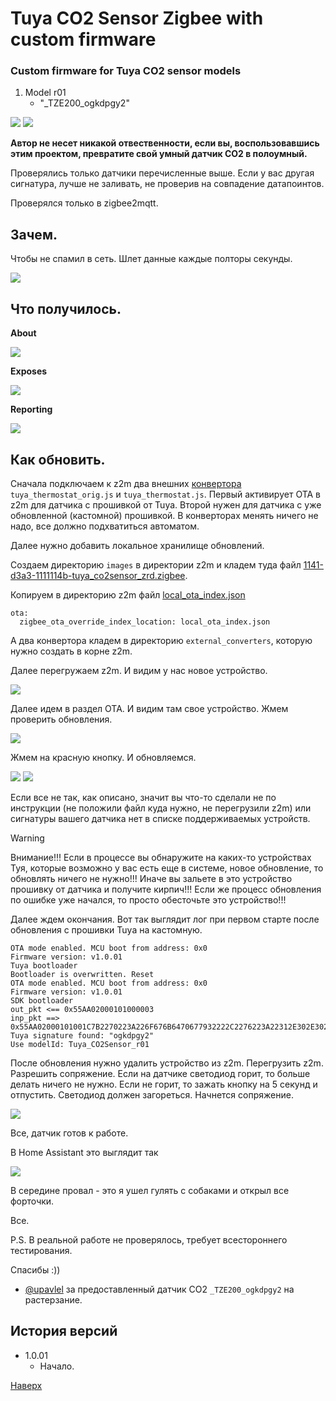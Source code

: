 # <a id="Top">Tuya CO2 Sensor Zigbee with custom firmware</a>

### Custom firmware for Tuya CO2 sensor models

1. Model r01
	- "_TZE200_ogkdpgy2"

<img src="https://raw.githubusercontent.com/slacky1965/tuya_co2sensor_zrd/refs/heads/main/doc/images/sensor.jpg"/>

<img src="https://raw.githubusercontent.com/slacky1965/tuya_co2sensor_zrd/refs/heads/main/doc/images/board.jpg"/>

**Автор не несет никакой отвественности, если вы, воспользовавшись этим проектом, превратите свой умный датчик CO2 в полоумный.**

Проверялись только датчики перечисленные выше. Если у вас другая сигнатура, лучше не заливать, не проверив на совпадение датапоинтов.

Проверялся только в zigbee2mqtt.

## Зачем. 

Чтобы не спамил в сеть. Шлет данные каждые полторы секунды.

<img src="https://raw.githubusercontent.com/slacky1965/tuya_co2sensor_zrd/refs/heads/main/doc/images/spam.jpg"/>

## Что получилось. 

**About**

<img src="https://raw.githubusercontent.com/slacky1965/tuya_co2sensor_zrd/refs/heads/main/doc/images/about.jpg"/>

**Exposes**

<img src="https://raw.githubusercontent.com/slacky1965/tuya_co2sensor_zrd/refs/heads/main/doc/images/exposes.jpg"/>

**Reporting**

<img src="https://raw.githubusercontent.com/slacky1965/tuya_co2sensor_zrd/refs/heads/main/doc/images/reporting.jpg"/>


## Как обновить.

Сначала подключаем к z2m два внешних [конвертора](https://github.com/slacky1965/tuya_co2sensor_zrd/tree/main/zigbee2mqtt/convertors) `tuya_thermostat_orig.js` и `tuya_thermostat.js`. Первый активирует OTA в z2m для датчика с прошивкой от Tuya. Второй нужен для датчика с уже обновленной (кастомной) прошивкой. В конверторах менять ничего не надо, все должно подхватиться автоматом.

Далее нужно добавить локальное хранилище обновлений. 

Создаем директорию `images` в директории z2m и кладем туда файл [1141-d3a3-1111114b-tuya_co2sensor_zrd.zigbee](https://github.com/slacky1965/tuya_co2sensor_zrd/raw/refs/heads/main/bin/1141-d3a3-1111114b-tuya_co2sensor_zrd.zigbee).

Копируем в директорию z2m файл [local_ota_index.json](https://github.com/slacky1965/tuya_co2sensor_zrd/blob/main/zigbee2mqtt/local_ota_index.json)

```
ota:
  zigbee_ota_override_index_location: local_ota_index.json
```

А два конвертора кладем в директорию `external_converters`, которую нужно создать в корне z2m.

Далее перегружаем z2m. И видим у нас новое устройство.

<img src="https://raw.githubusercontent.com/slacky1965/tuya_co2sensor_zrd/refs/heads/main/doc/images/tuya_ready.jpg"/>

Далее идем в раздел OTA. И видим там свое устройство. Жмем проверить обновления.
	
<img src="https://raw.githubusercontent.com/slacky1965/tuya_co2sensor_zrd/refs/heads/main/doc/images/check_update.jpg"/>

Жмем на красную кнопку. И обновляемся.

<img src="https://raw.githubusercontent.com/slacky1965/tuya_co2sensor_zrd/refs/heads/main/doc/images/update_1.jpg"/>

<img src="https://raw.githubusercontent.com/slacky1965/tuya_co2sensor_zrd/refs/heads/main/doc/images/update_2.jpg"/>

Если все не так, как описано, значит вы что-то сделали не по инструкции (не положили файл куда нужно, не перегрузили z2m) или сигнатуры вашего датчика нет в списке поддерживаемых устройств.

> [!WARNING]
> Внимание!!! Если в процессе вы обнаружите на каких-то устройствах Туя, которые возможно у вас есть еще в системе, новое обновление, то обновлять ничего не нужно!!! Иначе вы зальете в это устройство прошивку от датчика и получите кирпич!!! Если же процесс обновления по ошибке уже начался, то просто обесточьте это устройство!!!

Далее ждем окончания. Вот так выглядит лог при первом старте после обновления с прошивки Tuya на кастомную.

```
OTA mode enabled. MCU boot from address: 0x0
Firmware version: v1.0.01
Tuya bootloader
Bootloader is overwritten. Reset
OTA mode enabled. MCU boot from address: 0x0
Firmware version: v1.0.01
SDK bootloader
out_pkt <== 0x55AA02000101000003
inp_pkt ==> 0x55AA02000101001C7B2270223A226F676B6470677932222C2276223A22312E302E30227DC1
Tuya signature found: "ogkdpgy2"
Use modelId: Tuya_CO2Sensor_r01
```

После обновления нужно удалить устройство из z2m. Перегрузить z2m. Разрешить сопряжение. Если на датчике светодиод горит, то больше делать ничего не нужно. Если не горит, то зажать кнопку на 5 секунд и отпустить. Светодиод должен загореться. Начнется сопряжение.

<img src="https://raw.githubusercontent.com/slacky1965/tuya_co2sensor_zrd/refs/heads/main/doc/images/joined.jpg"/>

Все, датчик готов к работе.

В Home Assistant это выглядит так

<img src="https://raw.githubusercontent.com/slacky1965/tuya_co2sensor_zrd/refs/heads/main/doc/images/ha.jpg"/>

В середине провал - это я ушел гулять с собаками и открыл все форточки.

Все.

P.S. В реальной работе не проверялось, требует всестороннего тестирования.

Спасибы :))

- [@upavlel](https://t.me/upavlel) за предоставленный датчик CO2 `_TZE200_ogkdpgy2` на растерзание.


## История версий
- 1.0.01
	- Начало.

[Наверх](#Top)

